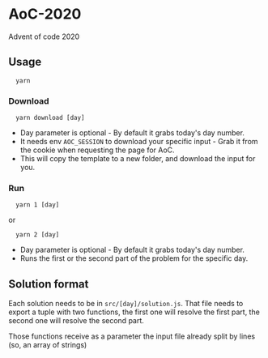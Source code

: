 # AoC-2020

Advent of code 2020

## Usage

```
  yarn
```

### Download

```
  yarn download [day]
```

- Day parameter is optional - By default it grabs today's day number.
- It needs env `AOC_SESSION` to download your specific input - Grab it from the cookie when requesting the page for AoC.
- This will copy the template to a new folder, and download the input for you.

### Run

```
  yarn 1 [day]
```

or

```
  yarn 2 [day]
```

- Day parameter is optional - By default it grabs today's day number.
- Runs the first or the second part of the problem for the specific day.

## Solution format

Each solution needs to be in `src/[day]/solution.js`. That file needs to export a tuple with two functions, the first one will resolve the first part, the second one will resolve the second part.

Those functions receive as a parameter the input file already split by lines (so, an array of strings)
